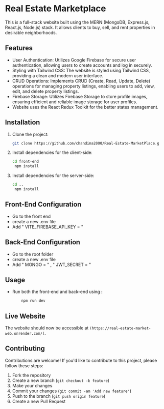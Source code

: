 # Real Estate Marketplace

This is a full-stack website built using the MERN (MongoDB, Express.js, React.js, Node.js) stack. It allows clients to buy, sell, and rent properties in desirable neighborhoods.

## Features

- User Authentication: Utilizes Google Firebase for secure user authentication, allowing users to create accounts and log in securely.
- Styling with Tailwind CSS: The website is styled using Tailwind CSS, providing a clean and modern user interface.
- CRUD Operations: Implements CRUD (Create, Read, Update, Delete) operations for managing property listings, enabling users to add, view, edit, and delete property listings.
- Firebase Storage: Utilizes Firebase Storage to store profile images, ensuring efficient and reliable image storage for user profiles.
- Website uses the React Redux Toolkit for the better states management.
  
## Installation

1. Clone the project:

   ```bash
   git clone https://github.com/chandima2000/Real-Estate-MarketPlace.git

2. Install dependencies for the client-side:

   ```bash
   cd front-end
    npm install

3. Install dependencies for the server-side:

   ```bash
   cd ..
    npm install

## Front-End Configuration

 - Go to the front end
 - create a new .env file
 - Add " VITE_FIREBASE_API_KEY = "

## Back-End Configuration

- Go to the root folder
- create a new .env file
- Add " MONGO = " , " JWT_SECRET = " 

## Usage

- Run both the front-end and back-end using :
  ```bash
      npm run dev

## Live Website
The website should now be accessible at `(https://real-estate-market-web.onrender.com/)`.

## Contributing

Contributions are welcome! If you'd like to contribute to this project, please follow these steps:
1. Fork the repository
2. Create a new branch (`git checkout -b feature`)
3. Make your changes
4. Commit your changes (`git commit -am 'Add new feature'`)
5. Push to the branch (`git push origin feature`)
6. Create a new Pull Request
